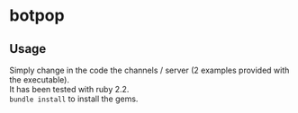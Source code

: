 # botpop

## Usage
Simply change in the code the channels / server (2 examples provided with the executable).  
It has been tested with ruby 2.2.  
``bundle install`` to install the gems.  
